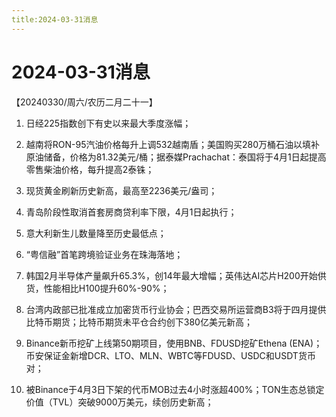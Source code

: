 ```yaml
---
title:2024-03-31消息
---
```

# 2024-03-31消息
【20240330/周六/农历二月二十一】

1. 日经225指数创下有史以来最大季度涨幅；

2. 越南将RON-95汽油价格每升上调532越南盾；美国购买280万桶石油以填补原油储备，价格为81.32美元/桶；据泰媒Prachachat：泰国将于4月1日起提高零售柴油价格，每升提高2泰铢；

3. 现货黄金刷新历史新高，最高至2236美元/盎司；

4. 青岛阶段性取消首套房商贷利率下限，4月1日起执行；

5. 意大利新生儿数量降至历史最低点；

6. “粤信融”首笔跨境验证业务在珠海落地；

7. 韩国2月半导体产量飙升65.3%，创14年最大增幅；英伟达AI芯片H200开始供货，性能相比H100提升60%-90%；

8. 台湾内政部已批准成立加密货币行业协会；巴西交易所运营商B3将于四月提供比特币期货；比特币期货未平仓合约创下380亿美元新高；

9. Binance新币挖矿上线第50期项目，使用BNB、FDUSD挖矿Ethena (ENA)；币安保证金新增DCR、LTO、MLN、WBTC等FDUSD、USDC和USDT货币对；

10. 被Binance于4月3日下架的代币MOB过去4小时涨超400%；TON生态总锁定价值（TVL）突破9000万美元，续创历史新高；